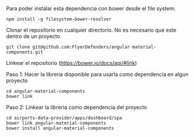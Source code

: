 Para poder instalar esta dependencia con bower desde el file system:

```
npm install -g filesystem-bower-resolver
```

Clonar el repositorio en cualquier directorio. No es necesario que este dentro de un proyecto

```
git clone git@github.com:FlyerDefenders/angular-material-components.git
```

Linkear el repositorio (https://bower.io/docs/api/#link)

Paso 1: Hacer la libreria disponible para usarla como dependencia en algun proyecto

```
cd angular-material-components
bower link
```

Paso 2: Linkear la libreria como dependencia del proyecto

```
cd airports-data-provider/apps/dashboard/spa
bower link angular-material-components
bower install angular-material-components
```